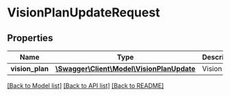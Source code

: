 # VisionPlanUpdateRequest

## Properties
Name | Type | Description | Notes
------------ | ------------- | ------------- | -------------
**vision_plan** | [**\Swagger\Client\Model\VisionPlanUpdate**](VisionPlanUpdate.md) | Vision Plan | [optional] 

[[Back to Model list]](../README.md#documentation-for-models) [[Back to API list]](../README.md#documentation-for-api-endpoints) [[Back to README]](../README.md)


